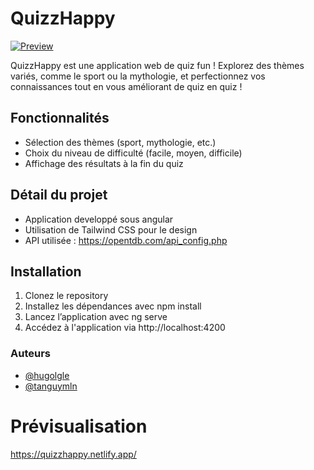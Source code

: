 # QuizzHappy

<div>
  <a href="https://quizzhappy.netlify.app/" target="_blank">
    <img src="https://github.com/user-attachments/assets/975e884a-3bda-42b8-aa1e-f57fd87b2568" alt="Preview" />
  </a>
</div>

QuizzHappy est une application web de quiz fun ! Explorez des thèmes variés, comme le sport ou la mythologie, et perfectionnez vos connaissances tout en vous améliorant de quiz en quiz !

## Fonctionnalités

- Sélection des thèmes (sport, mythologie, etc.)
- Choix du niveau de difficulté (facile, moyen, difficile)
- Affichage des résultats à la fin du quiz

## Détail du projet

- Application developpé sous angular
- Utilisation de Tailwind CSS pour le design
- API utilisée : https://opentdb.com/api_config.php

## Installation

1. Clonez le repository
2. Installez les dépendances avec npm install
3. Lancez l’application avec ng serve
4. Accédez à l'application via http://localhost:4200

### Auteurs

- [@hugolgle](https://www.github.com/hugolgle)
- [@tanguymln](https://www.github.com/tanguymln)

# Prévisualisation

https://quizzhappy.netlify.app/
